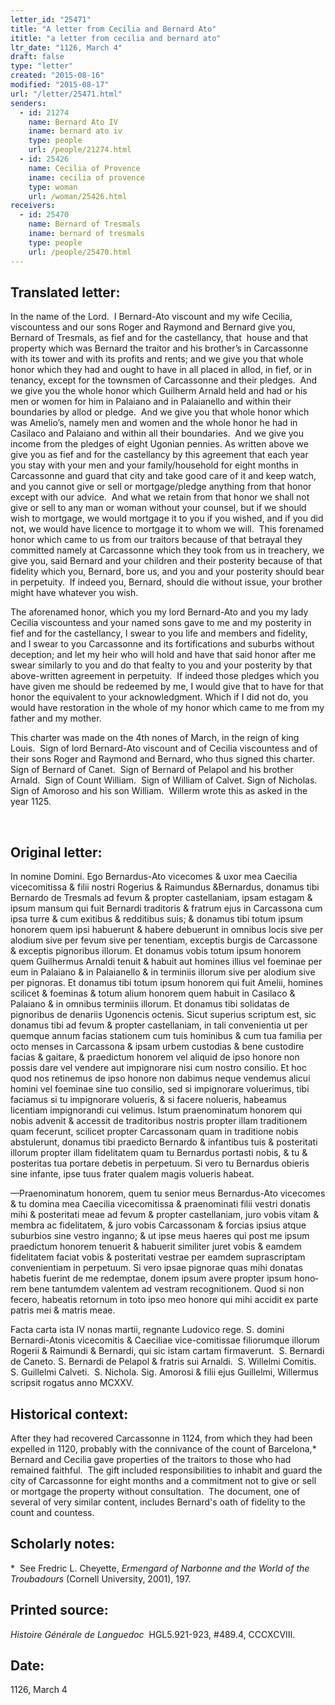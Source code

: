 ```yaml
---
letter_id: "25471"
title: "A letter from Cecilia and Bernard Ato"
ititle: "a letter from cecilia and bernard ato"
ltr_date: "1126, March 4"
draft: false
type: "letter"
created: "2015-08-16"
modified: "2015-08-17"
url: "/letter/25471.html"
senders:
  - id: 21274
    name: Bernard Ato IV
    iname: bernard ato iv
    type: people
    url: /people/21274.html
  - id: 25426
    name: Cecilia of Provence
    iname: cecilia of provence
    type: woman
    url: /woman/25426.html
receivers:
  - id: 25470
    name: Bernard of Tresmals
    iname: bernard of tresmals
    type: people
    url: /people/25470.html
---
```

<h2> Translated letter:</h2><p>In the name of the Lord.&nbsp; I Bernard-Ato viscount and my wife Cecilia, viscountess and our sons Roger and Raymond and Bernard give you, Bernard of Tresmals, as fief and for the castellancy, that&nbsp; house and that property which was Bernard the traitor and his brother’s in Carcassonne with its tower and with its profits and rents; and we give you that whole honor which they had and ought to have in all placed in allod, in fief, or in tenancy, except for the townsmen of Carcassonne and their pledges.&nbsp; And we give you the whole honor which Guilherm Arnald held and had or his men or women for him in Palaiano and in Palaianello and within their boundaries by allod or pledge.&nbsp; And we give you that whole honor which was Amelio’s, namely men and women and the whole honor he had in Casilaco and Palaiano and within all their boundaries.&nbsp; And we give you income from the pledges of eight Ugonian pennies. As written above we give you as fief and for the castellancy by this agreement that each year you stay with your men and your family/household for eight months in Carcassonne and guard that city and take good care of it and keep watch, and you cannot give or sell or mortgage/pledge anything from that honor except with our advice.&nbsp; And what we retain from that honor we shall not give or sell to any man or woman without your counsel, but if we should wish to mortgage, we would mortgage it to you if you wished, and if you did not, we would have licence to mortgage it to whom we will.&nbsp; This forenamed honor which came to us from our traitors because of that betrayal they committed namely at Carcassonne which they took from us in treachery, we give you, said Bernard and your children and their posterity because of that fidelity which you, Bernard, bore us, and you and your posterity should bear in perpetuity.&nbsp; If indeed you, Bernard, should die without issue, your brother might have whatever you wish.&nbsp;</p><p>The aforenamed honor, which you my lord Bernard-Ato and you my lady Cecilia viscountess and your named sons gave to me and my posterity in fief and for the castellancy, I swear to you life and members and fidelity, and I swear to you Carcassonne and its fortifications and suburbs without deception; and let my heir who will hold and have that said honor after me swear similarly to you and do that fealty to you and your posterity by that above-written agreement in perpetuity.&nbsp; If indeed those pledges which you have given me should be redeemed by me, I would give that to have for that honor the equivalent to your acknowledgment. Which if I did not do, you would have restoration in the whole of my honor which came to me from my father and my mother.</p><p>This charter was made on the 4th nones of March, in the reign of king Louis.&nbsp; Sign of lord Bernard-Ato viscount and of Cecilia viscountess and of their sons Roger and Raymond and Bernard, who thus signed this charter.&nbsp; Sign of Bernard of Canet.&nbsp; Sign of Bernard of Pelapol and his brother Arnald.&nbsp; Sign of Count William.&nbsp; Sign of William of Calvet. Sign of Nicholas.&nbsp; Sign of Amoroso and his son William.&nbsp; Willerm wrote this as asked in the year 1125.</p><p>&nbsp;</p><h2 class="mt-4"> Original letter:</h2><p>In nomine Domini. Ego Bernardus-Ato vicecomes &amp; uxor mea Caecilia vicecomitissa &amp; filii nostri Rogerius &amp; Raimundus &amp;Bernardus, donamus tibi Ber­nardo de Tresmals ad fevum &amp; propter castellaniam, ipsam estagam &amp; ipsum mansum qui fuit Bernardi traditoris &amp; fratrum ejus in Carcassona cum ipsa turre &amp; cum exitibus &amp; redditibus suis; &amp; do­namus tibi totum ipsum honorem quem ipsi habuerunt &amp; habere debuerunt in omnibus locis sive per alodium sive per fevum sive per tenentiam, exceptis burgis de Carcassone &amp; exceptis pignoribus illorum. Et donamus vobis totum ipsum honorem quem Guilhermus Arnaldi tenuit &amp; habuit aut homines illius vel foeminae per eum in Palaiano &amp; in Palaianello &amp; in terminiis illorum sive per alodium sive per pignoras. Et donamus tibi totum ipsum honorem qui fuit Amelii, homines scilicet &amp; foeminas &amp; totum alium hono­rem quem habuit in Casilaco &amp; Palaiano &amp; in omnibus terminiis illorum. Et donamus tibi solidatas de pignoribus de denariis Ugonencis octenis. Sicut superius scriptum est, sic donamus tibi ad fevum &amp; propter castellaniam, in tali convenientia ut per quemque annum facias stationem cum tuis hominibus &amp; cum tua familia per octo menses in Carcassona &amp; ipsam urbem custodias &amp; bene custodire facias &amp; gaitare, &amp; praedictum honorem vel aliquid de ipso honore non possis dare vel vendere aut impignorare nisi cum nostro consilio. Et hoc quod nos retinemus de ipso honore non dabimus neque vendemus alicui homini vel foeminae sine tuo consilio, sed si impignorare voluerimus, tibi faciamus si tu impignorare volueris, &amp; si facere nolueris, habeamus licentiam impignorandi cui velimus. Istum praenominatum honorem qui nobis advenit &amp; accessit de traditoribus nostris propter illam traditionem quam fecerunt, scilicet propter Carcassonam quam in traditione nobis abstulerunt, donamus tibi praedicto Bernardo &amp; infantibus tuis &amp; posteritati illorum propter illam fidelitatem quam tu Bernardus portasti nobis, &amp; tu &amp; posteritas tua portare debetis in perpetuum. Si vero tu Bernardus obieris sine infante, ipse tuus frater qualem magis volueris habeat.</p><p>—Praenominatum ho­norem, quem tu senior meus Bernardus-Ato vicecomes &amp; tu domina mea Caecilia vicecomitissa &amp; praenominati filii vestri donatis mihi &amp; posteritati meae ad fe­vum &amp; propter castellaniam, juro vobis vitam &amp; membra ac fidelitatem, &amp; juro vobis Carcassonam &amp; forcias ipsius atque suburbios sine vestro inganno; &amp; ut ipse meus haeres qui post me ipsum praedic­tum honorem tenuerit &amp; habuerit simi­liter juret vobis &amp; eamdem fidelitatem faciat vobis &amp; posteritati vestrae per eam­dem suprascriptam convenientiam in per­petuum. Si vero ipsae pignorae quas mihi donatas habetis fuerint de me redemptae, donem ipsum avere propter ipsum hono­rem bene tantumdem valentem ad vestram recognitionem. Quod si non fecero, habeatis retornum in toto ipso meo honore qui mihi accidit ex parte patris mei &amp; matris meae.</p><p>Facta carta ista IV nonas martii, regnante Ludovico rege. S. domini Bernardi-Atonis vicecomitis &amp; Caeciliae vice-comitissae filiorumque illorum Rogerii &amp; Raimundi &amp; Bernardi, qui sic istam cartam firmaverunt.&nbsp; S. Bernardi de Caneto. S. Bernardi de Pelapol &amp; fratris sui Arnaldi.&nbsp; S. Willelmi Comitis.&nbsp; S. Guillelmi Calveti.&nbsp; S. Nichola. Sig. Amorosi &amp; filii ejus Guillelmi, Willermus scripsit rogatus anno MCXXV.</p><h2 class="mt-4"> Historical context:</h2><p>After they had recovered Carcassonne in 1124, from which they had been expelled in 1120, probably with the connivance of the count of Barcelona,* Bernard and Cecilia gave properties of the traitors to those who had remained faithful. &nbsp;The gift included responsibilities to inhabit and guard the city of Carcassonne for eight months and a commitment not to give or sell or mortgage the property without consultation. &nbsp;The document, one of several of very similar content, includes Bernard's oath of fidelity to the count and countess. &nbsp;</p><h2 class="mt-4"> Scholarly notes:</h2><p>* &nbsp;See Fredric L. Cheyette, <em>Ermengard of Narbonne and the World of the Troubadours</em> (Cornell University, 2001), 197.</p><h2 class="mt-4"> Printed source:</h2><p><i>Histoire Générale de Languedoc</i>&nbsp; HGL5.921-923, #489.4, CCCXCVIII.</p><h2 class="mt-4"> Date:</h2>1126, March 4